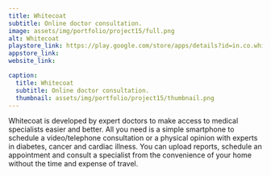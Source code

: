 ```yaml
---
title: Whitecoat
subtitle: Online doctor consultation.
image: assets/img/portfolio/project15/full.png
alt: Whitecoat
playstore_link: https://play.google.com/store/apps/details?id=in.co.whitecoat
appstore_link: 
website_link: 

caption:
  title: Whitecoat
  subtitle: Online doctor consultation.
  thumbnail: assets/img/portfolio/project15/thumbnail.png
---
```

Whitecoat is developed by expert doctors to make access to medical specialists easier and better. All you need is a simple smartphone to schedule a video/telephone consultation or a physical opinion with experts in diabetes, cancer and cardiac illness. You can upload reports, schedule an appointment and consult a specialist from the convenience of your home without the time and expense of travel. 